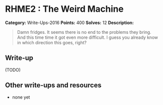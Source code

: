# RHME2 : The Weird Machine

**Category:** Write-Ups-2016
**Points:** 400
**Solves:** 12
**Description:**

> Damn fridges. It seems there is no end to the problems they bring. And this time time it got even more difficult. I guess you already know in which direction this goes, right?


## Write-up

(TODO)

## Other write-ups and resources

* none yet
